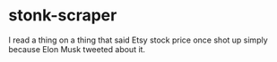 # stonk-scraper
I read a thing on a thing that said Etsy stock price once shot up simply because Elon Musk tweeted about it. 
